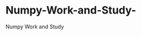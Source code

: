   # Numpy-Work-and-Study-
Numpy Work and Study 
                
                
              
                     
                  
                                                         
                                                   
                  
                    
                                                                                                     
                                                                                                           
                                                                                                
                                                                                                                                                          
                                                                                                                                                                                                                                                                 
                                                                                                                                                                                                                                                
                                                                                                                                                  
                                                                                                    
                                                                                                            
                    
